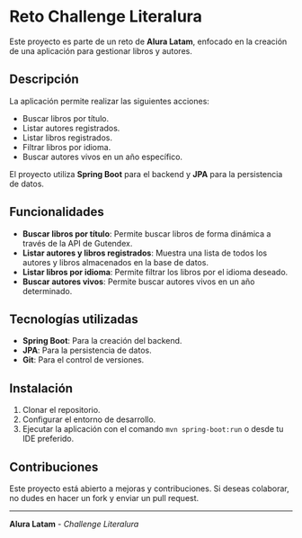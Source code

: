 # Reto Challenge Literalura

Este proyecto es parte de un reto de **Alura Latam**, enfocado en la creación de una aplicación para gestionar libros y autores.

## Descripción

La aplicación permite realizar las siguientes acciones:

- Buscar libros por título.
- Listar autores registrados.
- Listar libros registrados.
- Filtrar libros por idioma.
- Buscar autores vivos en un año específico.

El proyecto utiliza **Spring Boot** para el backend y **JPA** para la persistencia de datos.

## Funcionalidades

- **Buscar libros por título**: Permite buscar libros de forma dinámica a través de la API de Gutendex.
- **Listar autores y libros registrados**: Muestra una lista de todos los autores y libros almacenados en la base de datos.
- **Listar libros por idioma**: Permite filtrar los libros por el idioma deseado.
- **Buscar autores vivos**: Permite buscar autores vivos en un año determinado.

## Tecnologías utilizadas

- **Spring Boot**: Para la creación del backend.
- **JPA**: Para la persistencia de datos.
- **Git**: Para el control de versiones.

## Instalación

1. Clonar el repositorio.
2. Configurar el entorno de desarrollo.
3. Ejecutar la aplicación con el comando `mvn spring-boot:run` o desde tu IDE preferido.

## Contribuciones

Este proyecto está abierto a mejoras y contribuciones. Si deseas colaborar, no dudes en hacer un fork y enviar un pull request.

---

**Alura Latam** - *Challenge Literalura*
